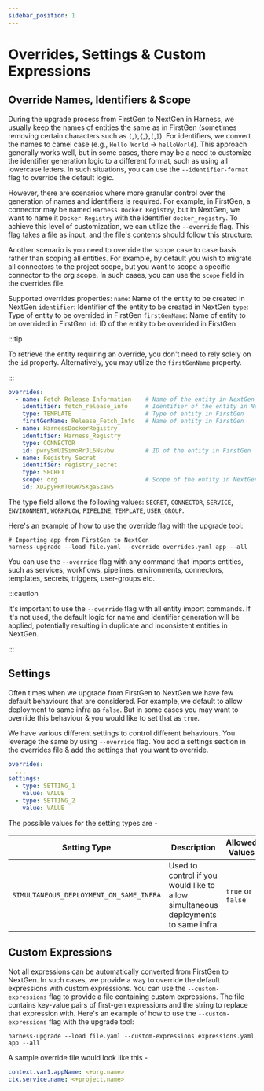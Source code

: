 ```yaml
---
sidebar_position: 1
---
```


# Overrides, Settings & Custom Expressions

## Override Names, Identifiers & Scope

During the upgrade process from FirstGen to NextGen in Harness, we usually keep the names of entities the same as in FirstGen (sometimes removing certain characters such as `(`,`)`,`{`,`}`,`[`,`]`). For identifiers, we convert the names to camel case (e.g., `Hello World` -> `helloWorld`).
This approach generally works well, but in some cases, there may be a need to customize the identifier generation logic to a different format, such as using all lowercase letters. In such situations, you can use the `--identifier-format` flag to override the default logic.

However, there are scenarios where more granular control over the generation of names and identifiers is required. For example, in FirstGen, a connector may be named `Harness Docker Registry`, but in NextGen, we want to name it `Docker Registry` with the identifier `docker_registry`. To achieve this level of customization, we can utilize the `--override` flag. This flag takes a file as input, and the file's contents should follow this structure:

Another scenario is you need to override the scope case to case basis rather than scoping all entities. For example, by default you wish to migrate all connectors to the project scope, but you want to scope a specific connector to the org scope. In such cases, you can use the `scope` field in the overrides file.  

Supported overrides properties:
`name`: Name of the entity to be created in NextGen
`identifier`: Identifier of the entity to be created in NextGen
`type`: Type of entity to be overrided in FirstGen
`firstGenName`: Name of entity to be overrided in FirstGen
`id`: ID of the entity to be overrided in FirstGen

:::tip

To retrieve the entity requiring an override, you don't need to rely solely on the `id` property. Alternatively, you may utilize the `firstGenName` property.

:::

```yaml
overrides:
  - name: Fetch Release Information    # Name of the entity in NextGen 
    identifier: fetch_release_info     # Identifier of the entity in NextGen
    type: TEMPLATE                     # Type of entity in FirstGen
    firstGenName: Release_Fetch_Info   # Name of entity in FirstGen
  - name: HarnessDockerRegistry
    identifier: Harness_Registry
    type: CONNECTOR
    id: pwrySmUISimoRrJL6Nsvbw         # ID of the entity in FirstGen
  - name: Registry Secret
    identifier: registry_secret
    type: SECRET
    scope: org                         # Scope of the entity in NextGen
    id: XD2pyPRmT0GW7SKgaSZawS
```

The type field allows the following values: `SECRET`, `CONNECTOR`, `SERVICE`, `ENVIRONMENT`, `WORKFLOW`, `PIPELINE`, `TEMPLATE`, `USER_GROUP`.

Here's an example of how to use the override flag with the upgrade tool:

```shell
# Importing app from FirstGen to NextGen
harness-upgrade --load file.yaml --override overrides.yaml app --all
```

You can use the `--override` flag with any command that imports entities, such as services, workflows, pipelines, environments, connectors, templates, secrets, triggers, user-groups etc.

:::caution

It's important to use the `--override` flag with all entity import commands. If it's not used, the default logic for name and identifier generation will be applied, potentially resulting in duplicate and inconsistent entities in NextGen.

:::

## Settings

Often times when we upgrade from FirstGen to NextGen we have few default behaviours that are considered. 
For example, we default to allow deployment to same infra as `false`. But in some cases you may want to override this behaviour & you would like to set that as `true`.

We have various different settings to control different behaviours. You leverage the same by using `--override` flag. You add a settings section in the overrides file & add the settings that you want to override. 

```yaml  
overrides:
  ...
settings:
  - type: SETTING_1
    value: VALUE
  - type: SETTING_2
    value: VALUE
```

The possible values for the setting types are  - 

| Setting Type                            | Description                                                                       | Allowed Values    |   
|-----------------------------------------|-----------------------------------------------------------------------------------|-------------------|
| `SIMULTANEOUS_DEPLOYMENT_ON_SAME_INFRA` | Used to control if you would like to allow simultaneous deployments to same infra | `true` or `false` |  


## Custom Expressions
Not all expressions can be automatically converted from FirstGen to NextGen. In such cases, we provide a way to override the default expressions with custom expressions. You can use the `--custom-expressions` flag to provide a file containing custom expressions. The file contains key-value pairs of first-gen expressions and the string to replace that expression with. Here's an example of how to use the `--custom-expressions` flag with the upgrade tool:

```shell
harness-upgrade --load file.yaml --custom-expressions expressions.yaml app --all 
```

A sample override file would look like this -
```yaml
context.var1.appName: <+org.name>
ctx.service.name: <+project.name>
```
